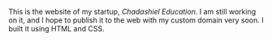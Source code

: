 This is the website of my startup, _Chadashiel Education_. I am still working on it, and I hope to publish it to the web with my custom domain very soon. I built it using HTML and CSS.
